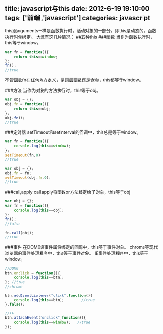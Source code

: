 title: javascript与this
date: 2012-6-19 19:10:00
tags: ['前端','javascript']
categories: javascript
---

this跟arguments一样是函数执行时，活动对象的一部分。即this是动态的，函数执行时候绑定。
大概有这几种情况：
##五种this
###函数
当作为函数执行时，this等于window。
```javascript
var fn = function(){
	return this==window;
};
fn(); 
//true
```
不管函数fn在任何地方定义，是顶层函数还是嵌套，this都等于window。

###方法
当作为对象的方法执行时，this等于obj。
```javascript
var obj = {};
obj.fn = function(){
	return this==obj;
};
obj.fn();
//true
```

###定时器
setTimeout和setInterval的回调中，this总是等于window。
```javascript
var fn = function(){
	console.log(this==window);
};
setTimeout(fn,0); 
//true

var obj = {};
obj.fn = fn;
setTimeout(obj.fn,0); 
//true
```

###call,apply
call,apply将函数or方法绑定给了对象，this等于obj
```javascript
var obj = {};
var fn = function(){
	console.log(this==obj);
};
fn();
//false

fn.call(obj);
//true
```

###事件
在DOM0级事件属性绑定的回调中，this等于事件对象。
chrome等现代浏览器的事件处理程序中，this等于事件对象。
IE事件处理程序中，this等于window。
```javascript
//DOM0
btn.onclick = function(){
	console.log(this==btn);
}; //true
//chrome

btn.addEventListener("click",function(){
    console.log(this==btn);        //true
},false);

//IE
btn.attachEvent("onclick",function(){
    console.log(this==window);   //true
});
```
